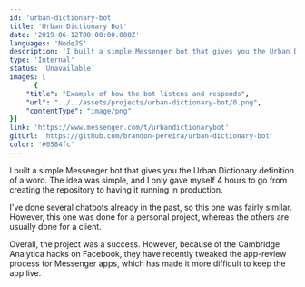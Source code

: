 ```yaml
---
id: 'urban-dictionary-bot'
title: 'Urban Dictionary Bot'
date: '2019-06-12T00:00:00.000Z'
languages: 'NodeJS'
description: 'I built a simple Messenger bot that gives you the Urban Dictionary definition of a word.'
type: 'Internal'
status: 'Unavailable'
images: [
      {
	"title": "Example of how the bot listens and responds",
	"url": "../../assets/projects/urban-dictionary-bot/0.png",
	"contentType": "image/png"
}]
link: 'https://www.messenger.com/t/urbandictionarybot'
gitUrl: 'https://github.com/brandon-pereira/urban-dictionary-bot'
color: '#0584fc'
---
```


I built a simple Messenger bot that gives you the Urban Dictionary definition of a word. The idea was simple, and I only gave myself 4 hours to go from creating the repository to having it running in production.

I've done several chatbots already in the past, so this one was fairly similar. However, this one was done for a personal project, whereas the others are usually done for a client.

Overall, the project was a success. However, because of the Cambridge Analytica hacks on Facebook, they have recently tweaked the app-review process for Messenger apps, which has made it more difficult to keep the app live.
